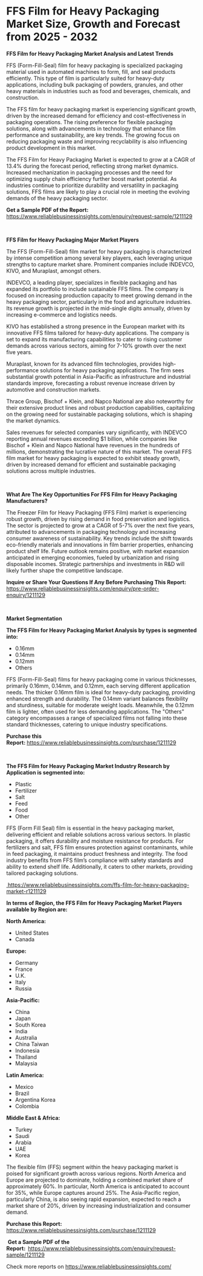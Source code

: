<p><h1>FFS Film for Heavy Packaging Market Size, Growth and Forecast from 2025 - 2032</h1></p><p><strong>FFS Film for Heavy Packaging Market Analysis and Latest Trends</strong></p>
<p><p>FFS (Form-Fill-Seal) film for heavy packaging is specialized packaging material used in automated machines to form, fill, and seal products efficiently. This type of film is particularly suited for heavy-duty applications, including bulk packaging of powders, granules, and other heavy materials in industries such as food and beverages, chemicals, and construction.</p><p>The FFS film for heavy packaging market is experiencing significant growth, driven by the increased demand for efficiency and cost-effectiveness in packaging operations. The rising preference for flexible packaging solutions, along with advancements in technology that enhance film performance and sustainability, are key trends. The growing focus on reducing packaging waste and improving recyclability is also influencing product development in this market.</p><p>The FFS Film for Heavy Packaging Market is expected to grow at a CAGR of 13.4% during the forecast period, reflecting strong market dynamics. Increased mechanization in packaging processes and the need for optimizing supply chain efficiency further boost market potential. As industries continue to prioritize durability and versatility in packaging solutions, FFS films are likely to play a crucial role in meeting the evolving demands of the heavy packaging sector.</p></p>
<p><strong>Get a Sample PDF of the Report:&nbsp;</strong> <a href="https://www.reliablebusinessinsights.com/enquiry/request-sample/1211129?utm_campaign=2593&utm_medium=2&utm_source=Github&utm_content=ia&utm_term=24032025&utm_id=ffs-film-for-heavy-packaging">https://www.reliablebusinessinsights.com/enquiry/request-sample/1211129</a></p>
<p>&nbsp;</p>
<p><strong>FFS Film for Heavy Packaging Major Market Players</strong></p>
<p><p>The FFS (Form-Fill-Seal) film market for heavy packaging is characterized by intense competition among several key players, each leveraging unique strengths to capture market share. Prominent companies include INDEVCO, KIVO, and Muraplast, amongst others. </p><p>INDEVCO, a leading player, specializes in flexible packaging and has expanded its portfolio to include sustainable FFS films. The company is focused on increasing production capacity to meet growing demand in the heavy packaging sector, particularly in the food and agriculture industries. Its revenue growth is projected in the mid-single digits annually, driven by increasing e-commerce and logistics needs.</p><p>KIVO has established a strong presence in the European market with its innovative FFS films tailored for heavy-duty applications. The company is set to expand its manufacturing capabilities to cater to rising customer demands across various sectors, aiming for 7-10% growth over the next five years.</p><p>Muraplast, known for its advanced film technologies, provides high-performance solutions for heavy packaging applications. The firm sees substantial growth potential in Asia-Pacific as infrastructure and industrial standards improve, forecasting a robust revenue increase driven by automotive and construction markets.</p><p>Thrace Group, Bischof + Klein, and Napco National are also noteworthy for their extensive product lines and robust production capabilities, capitalizing on the growing need for sustainable packaging solutions, which is shaping the market dynamics.</p><p>Sales revenues for selected companies vary significantly, with INDEVCO reporting annual revenues exceeding $1 billion, while companies like Bischof + Klein and Napco National have revenues in the hundreds of millions, demonstrating the lucrative nature of this market. The overall FFS film market for heavy packaging is expected to exhibit steady growth, driven by increased demand for efficient and sustainable packaging solutions across multiple industries.</p></p>
<p>&nbsp;</p>
<p><strong>What Are The Key Opportunities For FFS Film for Heavy Packaging Manufacturers?</strong></p>
<p><p>The Freezer Film for Heavy Packaging (FFS Film) market is experiencing robust growth, driven by rising demand in food preservation and logistics. The sector is projected to grow at a CAGR of 5-7% over the next five years, attributed to advancements in packaging technology and increasing consumer awareness of sustainability. Key trends include the shift towards eco-friendly materials and innovations in film barrier properties, enhancing product shelf life. Future outlook remains positive, with market expansion anticipated in emerging economies, fueled by urbanization and rising disposable incomes. Strategic partnerships and investments in R&D will likely further shape the competitive landscape.</p></p>
<p><strong>Inquire or Share Your Questions If Any Before Purchasing This Report:</strong> <a href="https://www.reliablebusinessinsights.com/enquiry/pre-order-enquiry/1211129?utm_campaign=2593&utm_medium=2&utm_source=Github&utm_content=ia&utm_term=24032025&utm_id=ffs-film-for-heavy-packaging">https://www.reliablebusinessinsights.com/enquiry/pre-order-enquiry/1211129</a></p>
<p>&nbsp;</p>
<p><strong>Market Segmentation</strong></p>
<p><strong>The FFS Film for Heavy Packaging Market Analysis by types is segmented into:</strong></p>
<p><ul><li>0.16mm</li><li>0.14mm</li><li>0.12mm</li><li>Others</li></ul></p>
<p><p>FFS (Form-Fill-Seal) films for heavy packaging come in various thicknesses, primarily 0.16mm, 0.14mm, and 0.12mm, each serving different application needs. The thicker 0.16mm film is ideal for heavy-duty packaging, providing enhanced strength and durability. The 0.14mm variant balances flexibility and sturdiness, suitable for moderate weight loads. Meanwhile, the 0.12mm film is lighter, often used for less demanding applications. The "Others" category encompasses a range of specialized films not falling into these standard thicknesses, catering to unique industry specifications.</p></p>
<p><strong>Purchase this Report:&nbsp;</strong><a href="https://www.reliablebusinessinsights.com/purchase/1211129?utm_campaign=2593&utm_medium=2&utm_source=Github&utm_content=ia&utm_term=24032025&utm_id=ffs-film-for-heavy-packaging">https://www.reliablebusinessinsights.com/purchase/1211129</a></p>
<p>&nbsp;</p>
<p><strong>The FFS Film for Heavy Packaging Market Industry Research by Application is segmented into:</strong></p>
<p><ul><li>Plastic</li><li>Fertilizer</li><li>Salt</li><li>Feed</li><li>Food</li><li>Other</li></ul></p>
<p><p>FFS (Form Fill Seal) film is essential in the heavy packaging market, delivering efficient and reliable solutions across various sectors. In plastic packaging, it offers durability and moisture resistance for products. For fertilizers and salt, FFS film ensures protection against contaminants, while in feed packaging, it maintains product freshness and integrity. The food industry benefits from FFS film’s compliance with safety standards and ability to extend shelf life. Additionally, it caters to other markets, providing tailored packaging solutions.</p></p>
<p><a href="https://www.reliablebusinessinsights.com/ffs-film-for-heavy-packaging-market-r1211129?utm_campaign=2593&utm_medium=2&utm_source=Github&utm_content=ia&utm_term=24032025&utm_id=ffs-film-for-heavy-packaging">&nbsp;https://www.reliablebusinessinsights.com/ffs-film-for-heavy-packaging-market-r1211129</a></p>
<p><strong>In terms of Region, the FFS Film for Heavy Packaging Market Players available by Region are:</strong></p>
<p>
    <p> <strong> North America: </strong>
        <ul>
            <li>United States</li>
            <li>Canada</li>
        </ul>
        </p> 
    <p> <strong> Europe: </strong>
        <ul>
            <li>Germany</li>
            <li>France</li>
            <li>U.K.</li>
            <li>Italy</li>
            <li>Russia</li>
        </ul>
        </p> 
    <p> <strong> Asia-Pacific: </strong>
        <ul>
            <li>China</li>
            <li>Japan</li>
            <li>South Korea</li>
            <li>India</li>
            <li>Australia</li>
            <li>China Taiwan</li>
            <li>Indonesia</li>
            <li>Thailand</li>
            <li>Malaysia</li>
        </ul>
        </p> 
    <p> <strong> Latin America: </strong>
        <ul>
            <li>Mexico</li>
            <li>Brazil</li>
            <li>Argentina Korea</li>
            <li>Colombia</li>
        </ul>
        </p> 
    <p> <strong> Middle East & Africa: </strong>
        <ul>
            <li>Turkey</li>
            <li>Saudi</li>
            <li>Arabia</li>
            <li>UAE</li>
            <li>Korea</li>
        </ul>
    </p>
    </p>
<p><p>The flexible film (FFS) segment within the heavy packaging market is poised for significant growth across various regions. North America and Europe are projected to dominate, holding a combined market share of approximately 60%. In particular, North America is anticipated to account for 35%, while Europe captures around 25%. The Asia-Pacific region, particularly China, is also seeing rapid expansion, expected to reach a market share of 20%, driven by increasing industrialization and consumer demand.</p></p>
<p><strong>Purchase this Report: </strong><a href="https://www.reliablebusinessinsights.com/purchase/1211129?utm_campaign=2593&utm_medium=2&utm_source=Github&utm_content=ia&utm_term=24032025&utm_id=ffs-film-for-heavy-packaging">https://www.reliablebusinessinsights.com/purchase/1211129</a></p>
<p>&nbsp;<strong>Get a Sample PDF of the Report:&nbsp;&nbsp;</strong><a href="https://www.reliablebusinessinsights.com/enquiry/request-sample/1211129?utm_campaign=2593&utm_medium=2&utm_source=Github&utm_content=ia&utm_term=24032025&utm_id=ffs-film-for-heavy-packaging">https://www.reliablebusinessinsights.com/enquiry/request-sample/1211129</a></p>
<p><strong></strong></p>
<p>Check more reports on <a href="https://www.reliablebusinessinsights.com/?utm_campaign=2593&utm_medium=2&utm_source=Github&utm_content=ia&utm_term=24032025&utm_id=ffs-film-for-heavy-packaging">https://www.reliablebusinessinsights.com/</a></p>